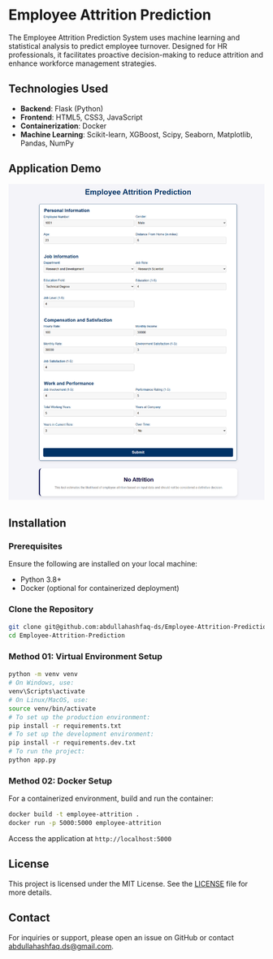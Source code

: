 # Employee Attrition Prediction

The Employee Attrition Prediction System uses machine learning and statistical analysis to predict employee turnover. Designed for HR professionals, it facilitates proactive decision-making to reduce attrition and enhance workforce management strategies.

## Technologies Used

- **Backend**: Flask (Python)
- **Frontend**: HTML5, CSS3, JavaScript
- **Containerization**: Docker
- **Machine Learning**: Scikit-learn, XGBoost, Scipy, Seaborn, Matplotlib, Pandas, NumPy 

## Application Demo

![Employee Attrition Prediction Demo](./static/images/app.png)

## Installation

### Prerequisites

Ensure the following are installed on your local machine:
- Python 3.8+
- Docker (optional for containerized deployment)

### Clone the Repository

```bash
git clone git@github.com:abdullahashfaq-ds/Employee-Attrition-Prediction.git
cd Employee-Attrition-Prediction
```

### Method 01: Virtual Environment Setup

```bash
python -m venv venv
# On Windows, use:
venv\Scripts\activate
# On Linux/MacOS, use:
source venv/bin/activate
# To set up the production environment:
pip install -r requirements.txt
# To set up the development environment:
pip install -r requirements.dev.txt
# To run the project:
python app.py
```

### Method 02: Docker Setup

For a containerized environment, build and run the container:

```bash
docker build -t employee-attrition .  
docker run -p 5000:5000 employee-attrition
```

Access the application at `http://localhost:5000`

## License

This project is licensed under the MIT License. See the [LICENSE](LICENSE) file for more details.

## Contact

For inquiries or support, please open an issue on GitHub or contact [abdullahashfaq.ds@gmail.com](mailto:abdullahashfaq.ds@gmail.com).
